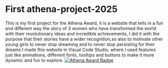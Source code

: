 # First athena-project-2025
This is my first project for the Athena Award, it is a website that tells in a fun and different way the story of 3 women who have transformed the world with their revolutionary ideas and incredible achievements, I did it with the purpose that their stories have a wider recognition,so also to motivate other young girls to never stop dreaming and to never stop persisting for their dreams
I made this website in Visual Code Studio, where I used features just like animations, different fonts, tooltips and buttons to make it more dynamic and fun to explore.
[![Athena Award Badge](https://img.shields.io/endpoint?url=https%3A%2F%2Faward.athena.hackclub.com%2Fapi%2Fbadge)](https://award.athena.hackclub.com?utm_source=readme)
